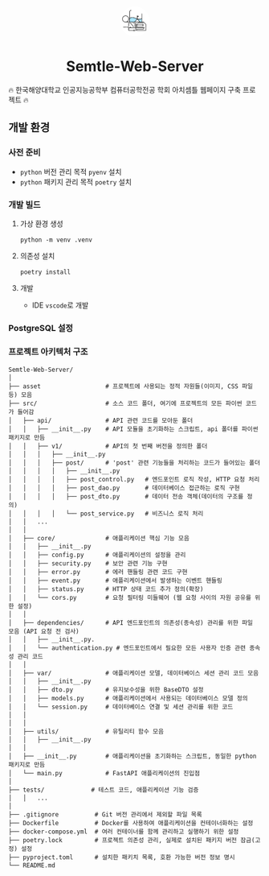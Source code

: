 <p align="center">
  <a href="https://www.google.com">
    <img alt="Semtle Logo" src="https://github.com/Lab-Semtle/Semtle-Web-Server/blob/master/asset/semtle_logo2.jpg?raw=true" width="60" style="border-radius: 50%;" />
  </a>
</p>
<h1 align="center">
    Semtle-Web-Server
</h1>

🔥 한국해양대학교 인공지능공학부 컴퓨터공학전공 학회 아치셈틀 웹페이지 구축 프로젝트 🔥

## 개발 환경

### 사전 준비

- `python` 버전 관리 목적 `pyenv` 설치
- `python` 패키지 관리 목적 `poetry` 설치

### 개발 빌드

1. 가상 환경 생성

   ```shell
   python -m venv .venv
   ```

2. 의존성 설치

   ```shell
   poetry install
   ```

3. 개발
   - IDE `vscode`로 개발

### PostgreSQL 설정

### 프로젝트 아키텍처 구조

```
Semtle-Web-Server/
│
├── asset                  # 프로젝트에 사용되는 정적 자원들(이미지, CSS 파일 등) 모음
├── src/                   # 소스 코드 폴더, 여기에 프로젝트의 모든 파이썬 코드가 들어감
│   ├── api/               # API 관련 코드를 모아둔 폴더
│   │   ├── __init__.py    # API 모듈을 초기화하는 스크립트, api 폴더를 파이썬 패키지로 만듬
│   │   ├── v1/            # API의 첫 번째 버전을 정의한 폴더
│   │   │   ├── __init__.py
│   │   │   ├── post/      # 'post' 관련 기능들을 처리하는 코드가 들어있는 폴더
│   │   │   │   ├── __init__.py
│   │   │   │   ├── post_control.py   # 엔드포인트 로직 작성, HTTP 요청 처리
│   │   │   │   ├── post_dao.py       # 데이터베이스 접근하는 로직 구현
│   │   │   │   ├── post_dto.py       # 데이터 전송 객체(데이터의 구조를 정의)
│   │   │   │   └── post_service.py   # 비즈니스 로직 처리
│   │   ...
│   │
│   ├── core/              # 애플리케이션 핵심 기능 모음
│   │   ├── __init__.py
│   │   ├── config.py      # 애플리케이션의 설정을 관리
│   │   ├── security.py    # 보안 관련 기능 구현
│   │   ├── error.py       # 에러 핸들링 관련 코드 구현
│   │   ├── event.py       # 애플리케이션에서 발생하는 이벤트 핸들링
│   │   ├── status.py      # HTTP 상태 코드 추가 정의(확장)
│   │   └── cors.py        # 요청 필터링 미들웨어 (웹 요청 사이의 자원 공유를 위한 설정)
│   │
│   ├── dependencies/      # API 엔드포인트의 의존성(종속성) 관리를 위한 파일 모음 (API 요청 전 검사)
│   │   ├── __init__.py.
│   │   └── authentication.py # 엔드포인트에서 필요한 모든 사용자 인증 관련 종속성 관리 코드
│   │
│   ├── var/               # 애플리케이션 모델, 데이터베이스 세션 관리 코드 모음
│   │   ├── __init__.py
│   │   ├── dto.py         # 유지보수성을 위한 BaseDTO 설정
│   │   ├── models.py      # 애플리케이션에서 사용되는 데이터베이스 모델 정의
│   │   └── session.py     # 데이터베이스 연결 및 세션 관리를 위한 코드
│   │
│   │
│   ├── utils/             # 유틸리티 함수 모음
│   │   ├── __init__.py
│   │
│   ├── __init__.py        # 애플리케이션을 초기화하는 스크립트, 동일한 python 패키지로 만듬
│   └── main.py            # FastAPI 애플리케이션의 진입점
│
├── tests/             # 테스트 코드, 애플리케이션 기능 검증
│   │   ...
│
├── .gitignore          # Git 버전 관리에서 제외할 파일 목록
├── Dockerfile          # Docker를 사용하여 애플리케이션을 컨테이너화하는 설정
├── docker-compose.yml  # 여러 컨테이너를 함께 관리하고 실행하기 위한 설정
├── poetry.lock         # 프로젝트 의존성 관리, 실제로 설치된 패키지 버전 잠금(고정) 설정
├── pyproject.toml      # 설치한 패키치 목록, 호환 가능한 버전 정보 명시
└── README.md
```
